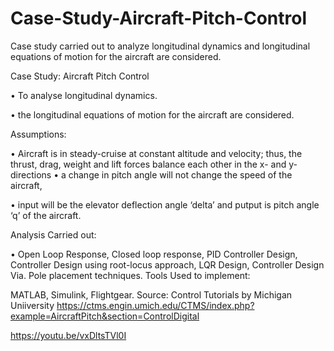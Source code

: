 # Case-Study-Aircraft-Pitch-Control
Case study carried out to analyze longitudinal dynamics and longitudinal equations of motion for the aircraft are considered.


Case Study:  Aircraft Pitch Control

•	To analyse longitudinal dynamics.

•	the longitudinal equations of motion for the aircraft are considered.

Assumptions:

•	Aircraft is in steady-cruise at constant altitude and velocity; thus, the thrust, drag, weight and lift forces balance each other in the x- and y-directions
•	a change in pitch angle will not change the speed of the aircraft,

•	input will be the elevator deflection angle ‘delta’ and putput is pitch angle ‘q’ of the aircraft.

Analysis Carried out:

•	Open Loop Response, Closed loop response, PID Controller Design, Controller Design using root-locus approach, LQR Design, Controller Design Via. Pole placement techniques.
Tools Used to implement:

MATLAB, Simulink, Flightgear.
Source: Control Tutorials by Michigan Uniiversity
https://ctms.engin.umich.edu/CTMS/index.php?example=AircraftPitch&section=ControlDigital



https://youtu.be/vxDltsTVl0I
